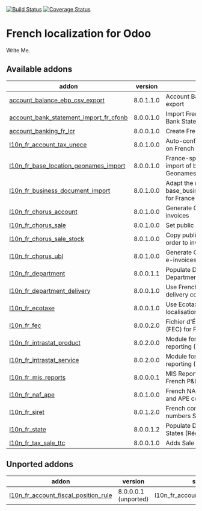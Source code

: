 [![Build Status](https://travis-ci.org/OCA/l10n-france.svg?branch=8.0)](https://travis-ci.org/OCA/l10n-france)
[![Coverage Status](https://coveralls.io/repos/OCA/l10n-france/badge.png?branch=8.0)](https://coveralls.io/r/OCA/l10n-france?branch=8.0)


French localization for Odoo
============================

Write Me. 

[//]: # (addons)

Available addons
----------------
addon | version | summary
--- | --- | ---
[account_balance_ebp_csv_export](account_balance_ebp_csv_export/) | 8.0.1.1.0 | Account Balance EBP CSV export
[account_bank_statement_import_fr_cfonb](account_bank_statement_import_fr_cfonb/) | 8.0.0.1.0 | Import French CFONB files as Bank Statements in Odoo
[account_banking_fr_lcr](account_banking_fr_lcr/) | 8.0.0.1.0 | Create French LCR CFONB files
[l10n_fr_account_tax_unece](l10n_fr_account_tax_unece/) | 8.0.1.0.0 | Auto-configure UNECE params on French taxes
[l10n_fr_base_location_geonames_import](l10n_fr_base_location_geonames_import/) | 8.0.0.1.0 | France-specific tuning for import of better zip entries from Geonames
[l10n_fr_business_document_import](l10n_fr_business_document_import/) | 8.0.1.0.0 | Adapt the module base_business_document_import for France
[l10n_fr_chorus_account](l10n_fr_chorus_account/) | 8.0.1.0.0 | Generate Chorus-compliant e-invoices
[l10n_fr_chorus_sale](l10n_fr_chorus_sale/) | 8.0.1.0.0 | Set public market on sale orders
[l10n_fr_chorus_sale_stock](l10n_fr_chorus_sale_stock/) | 8.0.1.0.0 | Copy public market from sale order to invoice
[l10n_fr_chorus_ubl](l10n_fr_chorus_ubl/) | 8.0.1.0.0 | Generate Chorus-compliant UBL e-invoices
[l10n_fr_department](l10n_fr_department/) | 8.0.0.1.1 | Populate Database with French Departments (Départements)
[l10n_fr_department_delivery](l10n_fr_department_delivery/) | 8.0.0.1.0 | Use French Departments in delivery costs
[l10n_fr_ecotaxe](l10n_fr_ecotaxe/) | 8.0.0.1.0 | Use Ecotaxe in French localisation contexte
[l10n_fr_fec](l10n_fr_fec/) | 8.0.0.2.0 | Fichier d'Échange Informatisé (FEC) for France
[l10n_fr_intrastat_product](l10n_fr_intrastat_product/) | 8.0.2.0.0 | Module for Intrastat product reporting (DEB) for France
[l10n_fr_intrastat_service](l10n_fr_intrastat_service/) | 8.0.2.0.0 | Module for Intrastat service reporting (DES) for France
[l10n_fr_mis_reports](l10n_fr_mis_reports/) | 8.0.0.0.1 | MIS Report templates for the French P&L and Balance Sheets
[l10n_fr_naf_ape](l10n_fr_naf_ape/) | 8.0.1.0.0 | French NAF partner categories and APE code
[l10n_fr_siret](l10n_fr_siret/) | 8.0.1.2.0 | French company identity numbers SIRET/SIREN/NIC
[l10n_fr_state](l10n_fr_state/) | 8.0.0.1.2 | Populate Database with French States (Région)
[l10n_fr_tax_sale_ttc](l10n_fr_tax_sale_ttc/) | 8.0.0.1.0 | Adds Sale Tax TTC (all rates)


Unported addons
---------------
addon | version | summary
--- | --- | ---
[l10n_fr_account_fiscal_position_rule](l10n_fr_account_fiscal_position_rule/) | 8.0.0.0.1 (unported) | l10n_fr_account_fiscal_position_rule

[//]: # (end addons)
